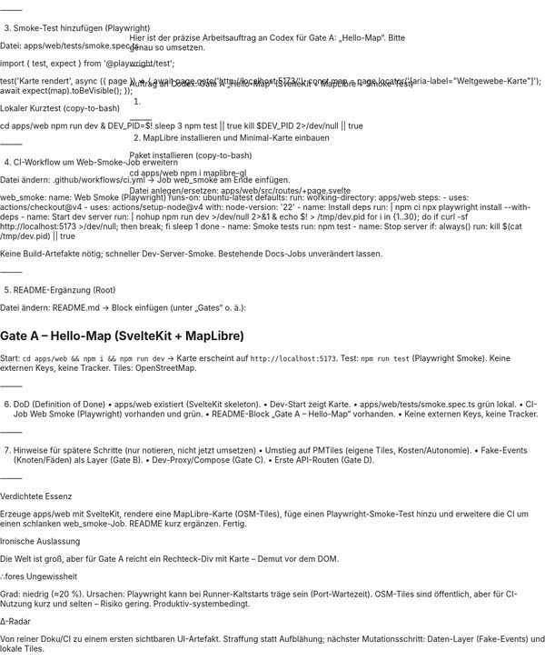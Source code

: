 Hier ist der präzise Arbeitsauftrag an Codex für Gate A: „Hello-Map“. Bitte genau so umsetzen.

⸻

Auftrag an Codex: Gate A „Hello-Map“ (SvelteKit + MapLibre + Smoke-Test)

1) 

⸻

2) MapLibre installieren und Minimal-Karte einbauen

Paket installieren (copy-to-bash)

cd apps/web
npm i maplibre-gl

Datei anlegen/ersetzen: apps/web/src/routes/+page.svelte

<script lang="ts">
  import { onMount } from 'svelte';
  import maplibregl from 'maplibre-gl';

  let mapContainer: HTMLDivElement;

  onMount(() => {
    const map = new maplibregl.Map({
      container: mapContainer,
      style: {
        version: 8,
        sources: {
          osm: {
            type: 'raster',
            tiles: ["https://tile.openstreetmap.org/{z}/{x}/{y}.png"],
            tileSize: 256,
            attribution: '© OpenStreetMap-Mitwirkende'
          }
        },
        layers: [{ id: 'osm', type: 'raster', source: 'osm' }]
      },
      center: [10.0, 53.55], // Hamburg
      zoom: 11
    });
    return () => map.remove();
  });
</script>

<style>
  .map { position: absolute; inset: 0; }
</style>

<div class="map" bind:this={mapContainer} aria-label="Weltgewebe-Karte" />


⸻

3) Smoke-Test hinzufügen (Playwright)

Datei: apps/web/tests/smoke.spec.ts

import { test, expect } from '@playwright/test';

test('Karte rendert', async ({ page }) => {
  await page.goto('http://localhost:5173/');
  const map = page.locator('[aria-label="Weltgewebe-Karte"]');
  await expect(map).toBeVisible();
});

Lokaler Kurztest (copy-to-bash)

cd apps/web
npm run dev & DEV_PID=$!
sleep 3
npm test || true
kill $DEV_PID 2>/dev/null || true


⸻

4) CI-Workflow um Web-Smoke-Job erweitern

Datei ändern: .github/workflows/ci.yml → Job web_smoke am Ende einfügen.

  web_smoke:
    name: Web Smoke (Playwright)
    runs-on: ubuntu-latest
    defaults:
      run:
        working-directory: apps/web
    steps:
      - uses: actions/checkout@v4
      - uses: actions/setup-node@v4
        with:
          node-version: '22'
      - name: Install deps
        run: |
          npm ci
          npx playwright install --with-deps
      - name: Start dev server
        run: |
          nohup npm run dev >/dev/null 2>&1 &
          echo $! > /tmp/dev.pid
          for i in {1..30}; do
            if curl -sf http://localhost:5173 >/dev/null; then break; fi
            sleep 1
          done
      - name: Smoke tests
        run: npm test
      - name: Stop server
        if: always()
        run: kill $(cat /tmp/dev.pid) || true

Keine Build-Artefakte nötig; schneller Dev-Server-Smoke. Bestehende Docs-Jobs unverändert lassen.

⸻

5) README-Ergänzung (Root)

Datei ändern: README.md → Block einfügen (unter „Gates“ o. ä.):

## Gate A – Hello-Map (SvelteKit + MapLibre)
Start: `cd apps/web && npm i && npm run dev` → Karte erscheint auf `http://localhost:5173`.
Test: `npm run test` (Playwright Smoke).
Keine externen Keys, keine Tracker. Tiles: OpenStreetMap.


⸻

6) DoD (Definition of Done)
	•	apps/web existiert (SvelteKit skeleton).
	•	Dev-Start zeigt Karte.
	•	apps/web/tests/smoke.spec.ts grün lokal.
	•	CI-Job Web Smoke (Playwright) vorhanden und grün.
	•	README-Block „Gate A – Hello-Map“ vorhanden.
	•	Keine externen Keys, keine Tracker.

⸻

7) Hinweise für spätere Schritte (nur notieren, nicht jetzt umsetzen)
	•	Umstieg auf PMTiles (eigene Tiles, Kosten/Autonomie).
	•	Fake-Events (Knoten/Fäden) als Layer (Gate B).
	•	Dev-Proxy/Compose (Gate C).
	•	Erste API-Routen (Gate D).

⸻

Verdichtete Essenz

Erzeuge apps/web mit SvelteKit, rendere eine MapLibre-Karte (OSM-Tiles), füge einen Playwright-Smoke-Test hinzu und erweitere die CI um einen schlanken web_smoke-Job. README kurz ergänzen. Fertig.

Ironische Auslassung

Die Welt ist groß, aber für Gate A reicht ein Rechteck-Div mit Karte – Demut vor dem DOM.

∴fores Ungewissheit

Grad: niedrig (≈20 %).
Ursachen: Playwright kann bei Runner-Kaltstarts träge sein (Port-Wartezeit). OSM-Tiles sind öffentlich, aber für CI-Nutzung kurz und selten – Risiko gering. Produktiv-systembedingt.

∆-Radar

Von reiner Doku/CI zu einem ersten sichtbaren UI-Artefakt. Straffung statt Aufblähung; nächster Mutationsschritt: Daten-Layer (Fake-Events) und lokale Tiles.